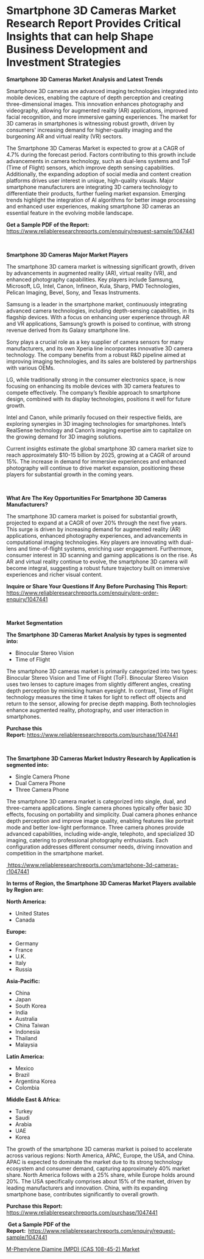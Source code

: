 <p><h1>Smartphone 3D Cameras Market Research Report Provides Critical Insights that can help Shape Business Development and Investment Strategies</h1></p><p><strong>Smartphone 3D Cameras Market Analysis and Latest Trends</strong></p>
<p><p>Smartphone 3D cameras are advanced imaging technologies integrated into mobile devices, enabling the capture of depth perception and creating three-dimensional images. This innovation enhances photography and videography, allowing for augmented reality (AR) applications, improved facial recognition, and more immersive gaming experiences. The market for 3D cameras in smartphones is witnessing robust growth, driven by consumers' increasing demand for higher-quality imaging and the burgeoning AR and virtual reality (VR) sectors.</p><p>The Smartphone 3D Cameras Market is expected to grow at a CAGR of 4.7% during the forecast period. Factors contributing to this growth include advancements in camera technology, such as dual-lens systems and ToF (Time of Flight) sensors, which improve depth sensing capabilities. Additionally, the expanding adoption of social media and content creation platforms drives user interest in unique, high-quality visuals. Major smartphone manufacturers are integrating 3D camera technology to differentiate their products, further fueling market expansion. Emerging trends highlight the integration of AI algorithms for better image processing and enhanced user experiences, making smartphone 3D cameras an essential feature in the evolving mobile landscape.</p></p>
<p><strong>Get a Sample PDF of the Report:&nbsp;</strong> <a href="https://www.reliableresearchreports.com/enquiry/request-sample/1047441?utm_campaign=2295&utm_medium=2&utm_source=Github&utm_content=ia&utm_term=22032025&utm_id=smartphone-3d-cameras">https://www.reliableresearchreports.com/enquiry/request-sample/1047441</a></p>
<p>&nbsp;</p>
<p><strong>Smartphone 3D Cameras Major Market Players</strong></p>
<p><p>The smartphone 3D camera market is witnessing significant growth, driven by advancements in augmented reality (AR), virtual reality (VR), and enhanced photography capabilities. Key players include Samsung, Microsoft, LG, Intel, Canon, Infineon, Kula, Sharp, PMD Technologies, Pelican Imaging, Bevel, Sony, and Texas Instruments.</p><p>Samsung is a leader in the smartphone market, continuously integrating advanced camera technologies, including depth-sensing capabilities, in its flagship devices. With a focus on enhancing user experience through AR and VR applications, Samsung’s growth is poised to continue, with strong revenue derived from its Galaxy smartphone line.</p><p>Sony plays a crucial role as a key supplier of camera sensors for many manufacturers, and its own Xperia line incorporates innovative 3D camera technology. The company benefits from a robust R&D pipeline aimed at improving imaging technologies, and its sales are bolstered by partnerships with various OEMs.</p><p>LG, while traditionally strong in the consumer electronics space, is now focusing on enhancing its mobile devices with 3D camera features to compete effectively. The company’s flexible approach to smartphone design, combined with its display technologies, positions it well for future growth.</p><p>Intel and Canon, while primarily focused on their respective fields, are exploring synergies in 3D imaging technologies for smartphones. Intel’s RealSense technology and Canon’s imaging expertise aim to capitalize on the growing demand for 3D imaging solutions.</p><p>Current insights estimate the global smartphone 3D camera market size to reach approximately $10-15 billion by 2025, growing at a CAGR of around 15%. The increase in demand for immersive experiences and enhanced photography will continue to drive market expansion, positioning these players for substantial growth in the coming years.</p></p>
<p>&nbsp;</p>
<p><strong>What Are The Key Opportunities For Smartphone 3D Cameras Manufacturers?</strong></p>
<p><p>The smartphone 3D camera market is poised for substantial growth, projected to expand at a CAGR of over 20% through the next five years. This surge is driven by increasing demand for augmented reality (AR) applications, enhanced photography experiences, and advancements in computational imaging technologies. Key players are innovating with dual-lens and time-of-flight systems, enriching user engagement. Furthermore, consumer interest in 3D scanning and gaming applications is on the rise. As AR and virtual reality continue to evolve, the smartphone 3D camera will become integral, suggesting a robust future trajectory built on immersive experiences and richer visual content.</p></p>
<p><strong>Inquire or Share Your Questions If Any Before Purchasing This Report:</strong> <a href="https://www.reliableresearchreports.com/enquiry/pre-order-enquiry/1047441?utm_campaign=2295&utm_medium=2&utm_source=Github&utm_content=ia&utm_term=22032025&utm_id=smartphone-3d-cameras">https://www.reliableresearchreports.com/enquiry/pre-order-enquiry/1047441</a></p>
<p>&nbsp;</p>
<p><strong>Market Segmentation</strong></p>
<p><strong>The Smartphone 3D Cameras Market Analysis by types is segmented into:</strong></p>
<p><ul><li>Binocular Stereo Vision</li><li>Time of Flight</li></ul></p>
<p><p>The smartphone 3D cameras market is primarily categorized into two types: Binocular Stereo Vision and Time of Flight (ToF). Binocular Stereo Vision uses two lenses to capture images from slightly different angles, creating depth perception by mimicking human eyesight. In contrast, Time of Flight technology measures the time it takes for light to reflect off objects and return to the sensor, allowing for precise depth mapping. Both technologies enhance augmented reality, photography, and user interaction in smartphones.</p></p>
<p><strong>Purchase this Report:&nbsp;</strong><a href="https://www.reliableresearchreports.com/purchase/1047441?utm_campaign=2295&utm_medium=2&utm_source=Github&utm_content=ia&utm_term=22032025&utm_id=smartphone-3d-cameras">https://www.reliableresearchreports.com/purchase/1047441</a></p>
<p>&nbsp;</p>
<p><strong>The Smartphone 3D Cameras Market Industry Research by Application is segmented into:</strong></p>
<p><ul><li>Single Camera Phone</li><li>Dual Camera Phone</li><li>Three Camera Phone</li></ul></p>
<p><p>The smartphone 3D camera market is categorized into single, dual, and three-camera applications. Single camera phones typically offer basic 3D effects, focusing on portability and simplicity. Dual camera phones enhance depth perception and improve image quality, enabling features like portrait mode and better low-light performance. Three camera phones provide advanced capabilities, including wide-angle, telephoto, and specialized 3D imaging, catering to professional photography enthusiasts. Each configuration addresses different consumer needs, driving innovation and competition in the smartphone market.</p></p>
<p><a href="https://www.reliableresearchreports.com/smartphone-3d-cameras-r1047441?utm_campaign=2295&utm_medium=2&utm_source=Github&utm_content=ia&utm_term=22032025&utm_id=smartphone-3d-cameras">&nbsp;https://www.reliableresearchreports.com/smartphone-3d-cameras-r1047441</a></p>
<p><strong>In terms of Region, the Smartphone 3D Cameras Market Players available by Region are:</strong></p>
<p>
    <p> <strong> North America: </strong>
        <ul>
            <li>United States</li>
            <li>Canada</li>
        </ul>
        </p> 
    <p> <strong> Europe: </strong>
        <ul>
            <li>Germany</li>
            <li>France</li>
            <li>U.K.</li>
            <li>Italy</li>
            <li>Russia</li>
        </ul>
        </p> 
    <p> <strong> Asia-Pacific: </strong>
        <ul>
            <li>China</li>
            <li>Japan</li>
            <li>South Korea</li>
            <li>India</li>
            <li>Australia</li>
            <li>China Taiwan</li>
            <li>Indonesia</li>
            <li>Thailand</li>
            <li>Malaysia</li>
        </ul>
        </p> 
    <p> <strong> Latin America: </strong>
        <ul>
            <li>Mexico</li>
            <li>Brazil</li>
            <li>Argentina Korea</li>
            <li>Colombia</li>
        </ul>
        </p> 
    <p> <strong> Middle East & Africa: </strong>
        <ul>
            <li>Turkey</li>
            <li>Saudi</li>
            <li>Arabia</li>
            <li>UAE</li>
            <li>Korea</li>
        </ul>
    </p>
    </p>
<p><p>The growth of the smartphone 3D cameras market is poised to accelerate across various regions: North America, APAC, Europe, the USA, and China. APAC is expected to dominate the market due to its strong technology ecosystem and consumer demand, capturing approximately 40% market share. North America follows with a 25% share, while Europe holds around 20%. The USA specifically comprises about 15% of the market, driven by leading manufacturers and innovation. China, with its expanding smartphone base, contributes significantly to overall growth.</p></p>
<p><strong>Purchase this Report: </strong><a href="https://www.reliableresearchreports.com/purchase/1047441?utm_campaign=2295&utm_medium=2&utm_source=Github&utm_content=ia&utm_term=22032025&utm_id=smartphone-3d-cameras">https://www.reliableresearchreports.com/purchase/1047441</a></p>
<p>&nbsp;<strong>Get a Sample PDF of the Report:&nbsp;&nbsp;</strong><a href="https://www.reliableresearchreports.com/enquiry/request-sample/1047441?utm_campaign=2295&utm_medium=2&utm_source=Github&utm_content=ia&utm_term=22032025&utm_id=smartphone-3d-cameras">https://www.reliableresearchreports.com/enquiry/request-sample/1047441</a></p>
<p><strong></strong></p>
<p><p><a href="https://github.com/AlisaRowe24/Market-Research-Report-List-2/blob/main/m-phenylene-diamine-mpd-cas-108-45-2-market.md?utm_campaign=2295&utm_medium=2&utm_source=Github&utm_content=ia&utm_term=22032025&utm_id=smartphone-3d-cameras">M-Phenylene Diamine (MPD) (CAS 108-45-2) Market</a></p></p>